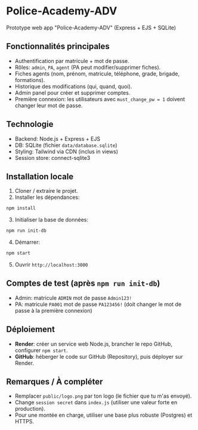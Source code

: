 # Police-Academy-ADV

Prototype web app "Police-Academy-ADV" (Express + EJS + SQLite)

## Fonctionnalités principales
- Authentification par matricule + mot de passe.
- Rôles: `admin`, `PA`, `agent` (PA peut modifier/supprimer fiches).
- Fiches agents (nom, prénom, matricule, téléphone, grade, brigade, formations).
- Historique des modifications (qui, quand, quoi).
- Admin panel pour créer et supprimer comptes.
- Première connexion: les utilisateurs avec `must_change_pw = 1` doivent changer leur mot de passe.

## Technologie
- Backend: Node.js + Express + EJS
- DB: SQLite (fichier `data/database.sqlite`)
- Styling: Tailwind via CDN (inclus in views)
- Session store: connect-sqlite3

## Installation locale
1. Cloner / extraire le projet.
2. Installer les dépendances:
```bash
npm install
```
3. Initialiser la base de données:
```bash
npm run init-db
```
4. Démarrer:
```bash
npm start
```
5. Ouvrir `http://localhost:3000`

## Comptes de test (après `npm run init-db`)
- Admin: matricule `ADMIN` mot de passe `Admin123!`
- PA: matricule `PA001` mot de passe `PA123456!` (doit changer le mot de passe à la première connexion)

## Déploiement
- **Render**: créer un service web Node.js, brancher le repo GitHub, configurer `npm start`.
- **GitHub**: héberger le code sur GitHub (Repository), puis déployer sur Render.

## Remarques / À compléter
- Remplacer `public/logo.png` par ton logo (le fichier que tu m'as envoyé).
- Change `session secret` dans `index.js` (utiliser une valeur forte en production).
- Pour une montée en charge, utiliser une base plus robuste (Postgres) et HTTPS.